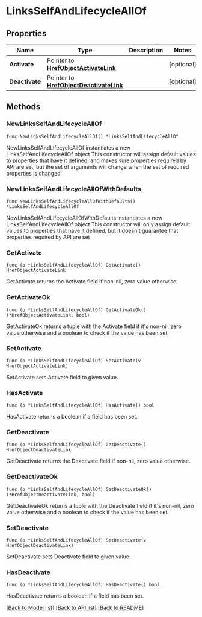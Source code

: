 # LinksSelfAndLifecycleAllOf

## Properties

Name | Type | Description | Notes
------------ | ------------- | ------------- | -------------
**Activate** | Pointer to [**HrefObjectActivateLink**](HrefObjectActivateLink.md) |  | [optional] 
**Deactivate** | Pointer to [**HrefObjectDeactivateLink**](HrefObjectDeactivateLink.md) |  | [optional] 

## Methods

### NewLinksSelfAndLifecycleAllOf

`func NewLinksSelfAndLifecycleAllOf() *LinksSelfAndLifecycleAllOf`

NewLinksSelfAndLifecycleAllOf instantiates a new LinksSelfAndLifecycleAllOf object
This constructor will assign default values to properties that have it defined,
and makes sure properties required by API are set, but the set of arguments
will change when the set of required properties is changed

### NewLinksSelfAndLifecycleAllOfWithDefaults

`func NewLinksSelfAndLifecycleAllOfWithDefaults() *LinksSelfAndLifecycleAllOf`

NewLinksSelfAndLifecycleAllOfWithDefaults instantiates a new LinksSelfAndLifecycleAllOf object
This constructor will only assign default values to properties that have it defined,
but it doesn't guarantee that properties required by API are set

### GetActivate

`func (o *LinksSelfAndLifecycleAllOf) GetActivate() HrefObjectActivateLink`

GetActivate returns the Activate field if non-nil, zero value otherwise.

### GetActivateOk

`func (o *LinksSelfAndLifecycleAllOf) GetActivateOk() (*HrefObjectActivateLink, bool)`

GetActivateOk returns a tuple with the Activate field if it's non-nil, zero value otherwise
and a boolean to check if the value has been set.

### SetActivate

`func (o *LinksSelfAndLifecycleAllOf) SetActivate(v HrefObjectActivateLink)`

SetActivate sets Activate field to given value.

### HasActivate

`func (o *LinksSelfAndLifecycleAllOf) HasActivate() bool`

HasActivate returns a boolean if a field has been set.

### GetDeactivate

`func (o *LinksSelfAndLifecycleAllOf) GetDeactivate() HrefObjectDeactivateLink`

GetDeactivate returns the Deactivate field if non-nil, zero value otherwise.

### GetDeactivateOk

`func (o *LinksSelfAndLifecycleAllOf) GetDeactivateOk() (*HrefObjectDeactivateLink, bool)`

GetDeactivateOk returns a tuple with the Deactivate field if it's non-nil, zero value otherwise
and a boolean to check if the value has been set.

### SetDeactivate

`func (o *LinksSelfAndLifecycleAllOf) SetDeactivate(v HrefObjectDeactivateLink)`

SetDeactivate sets Deactivate field to given value.

### HasDeactivate

`func (o *LinksSelfAndLifecycleAllOf) HasDeactivate() bool`

HasDeactivate returns a boolean if a field has been set.


[[Back to Model list]](../README.md#documentation-for-models) [[Back to API list]](../README.md#documentation-for-api-endpoints) [[Back to README]](../README.md)


